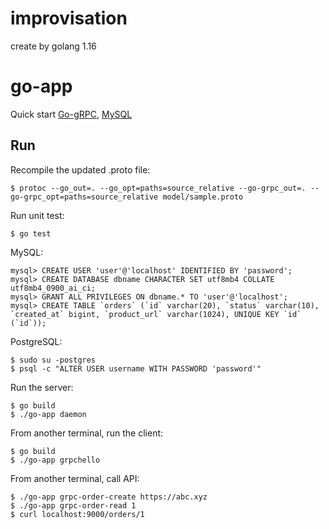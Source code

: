 # improvisation
create by golang 1.16

# go-app

Quick start [Go-gRPC](https://grpc.io/docs/languages/go/quickstart/), [MySQL](https://www.digitalocean.com/community/tutorials/how-to-install-mysql-on-ubuntu-20-04)

## Run

Recompile the updated .proto file:
```console
$ protoc --go_out=. --go_opt=paths=source_relative --go-grpc_out=. --go-grpc_opt=paths=source_relative model/sample.proto
```

Run unit test:
```console
$ go test
```

MySQL:
```console
mysql> CREATE USER 'user'@'localhost' IDENTIFIED BY 'password';
mysql> CREATE DATABASE dbname CHARACTER SET utf8mb4 COLLATE utf8mb4_0900_ai_ci;
mysql> GRANT ALL PRIVILEGES ON dbname.* TO 'user'@'localhost';
mysql> CREATE TABLE `orders` (`id` varchar(20), `status` varchar(10), `created_at` bigint, `product_url` varchar(1024), UNIQUE KEY `id` (`id`));
```

PostgreSQL:
```console
$ sudo su -postgres
$ psql -c "ALTER USER username WITH PASSWORD 'password'"
```

Run the server:
```console
$ go build
$ ./go-app daemon
```

From another terminal, run the client:
```console
$ go build
$ ./go-app grpchello
```

From another terminal, call API:
```console
$ ./go-app grpc-order-create https://abc.xyz
$ ./go-app grpc-order-read 1
$ curl localhost:9000/orders/1
```